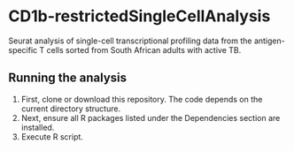 # CD1b-restrictedSingleCellAnalysis
Seurat analysis of single-cell transcriptional profiling data from the antigen-specific T cells sorted from South African adults with active TB. 


## Running the analysis

1. First, clone or download this repository. The code depends on the current directory structure.  
2. Next, ensure all R packages listed under the Dependencies section are installed.
3. Execute R script. 
